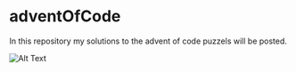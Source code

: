 # adventOfCode

In this repository my solutions to the advent of code puzzels will be posted.


![Alt Text](https://www.23codestreet.com/content/uploads/2017/10/codingxmas.gif)



